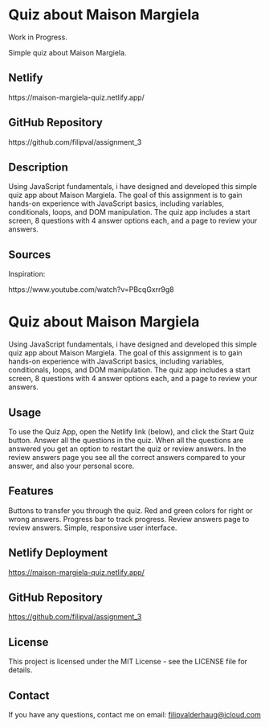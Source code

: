 <h1>Quiz about Maison Margiela</h1>
<p>Work in Progress.</p>
<p>Simple quiz about Maison Margiela.</p>
<h2>Netlify</h2>
https://maison-margiela-quiz.netlify.app/
<h2>GitHub Repository</h2>
https://github.com/filipval/assignment_3
<h2>Description</h2>
<p>Using JavaScript fundamentals, i have designed and developed this simple quiz app about Maison Margiela. The goal of this assignment is to gain hands-on experience with JavaScript basics, including variables, conditionals, loops, and DOM manipulation. The quiz app includes a start screen, 8 questions with 4 answer options each, and a page to review your answers.</p>
<h2>Sources</h2>
<p>Inspiration:</p>
https://www.youtube.com/watch?v=PBcqGxrr9g8

# Quiz about Maison Margiela

Using JavaScript fundamentals, i have designed and developed this simple quiz app about Maison Margiela. The goal of this assignment is to gain hands-on experience with JavaScript basics, including variables, conditionals, loops, and DOM manipulation. The quiz app includes a start screen, 8 questions with 4 answer options each, and a page to review your answers.

## Usage

To use the Quiz App, open the Netlify link (below), and click the Start Quiz button. Answer all the questions in the quiz. When all the questions are answered you get an option to restart the quiz or review answers. In the review answers page you see all the correct answers compared to your answer, and also your personal score.

## Features

Buttons to transfer you through the quiz.
Red and green colors for right or wrong answers.
Progress bar to track progress.
Review answers page to review answers.
Simple, responsive user interface.

## Netlify Deployment

https://maison-margiela-quiz.netlify.app/

## GitHub Repository

https://github.com/filipval/assignment_3

## License

This project is licensed under the MIT License - see the LICENSE file for details.

## Contact

If you have any questions, contact me on email: filipvalderhaug@icloud.com
